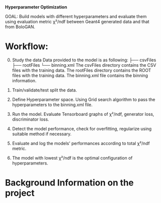 **Hyperparameter Optimization**

GOAL:  Build models with different hyperparameters and evaluate them using evaluation metric χ²/ndf between Geant4 generated data and that from BoloGAN.

# Workflow:

0. Study the data
  Data provided to the model is as following:
  ├── csvFiles
  ├── rootFiles
  └── binning.xml
The csvFiles directory contains the CSV files with the training data.
The rootFiles directory contains the ROOT files with the training data.
The binning.xml file contains the binning information.

1. Train/validate/test split the data.
   
2. Define Hyperparameter space. Using Grid search algorithm to pass the hyperparameters to the binning.xml file.
   
3. Run the model. Evaluate Tensorboard graphs of χ²/ndf, generator loss, discriminator loss.
   
4. Detect the model performance, check for overfitting, regularize using suitable method if necessary.
   
5. Evaluate and log the models' performances according to total χ²/ndf metric.
   
6. The model with lowest χ²/ndf is the optimal configuration of hyperparameters.

# Background Information on the project
 






